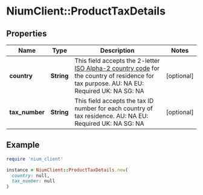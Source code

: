 # NiumClient::ProductTaxDetails

## Properties

| Name | Type | Description | Notes |
| ---- | ---- | ----------- | ----- |
| **country** | **String** | This field accepts the 2-letter [ISO Alpha-2 country code](https://nium-documents.s3-eu-west-1.amazonaws.com/spend-documents/Country+Code.pdf) for the country of residence for tax purpose.  AU: NA EU: Required UK: NA SG: NA | [optional] |
| **tax_number** | **String** | This field accepts the tax ID number for each country of tax residence.  AU: NA EU: Required UK: NA SG: NA | [optional] |

## Example

```ruby
require 'nium_client'

instance = NiumClient::ProductTaxDetails.new(
  country: null,
  tax_number: null
)
```

